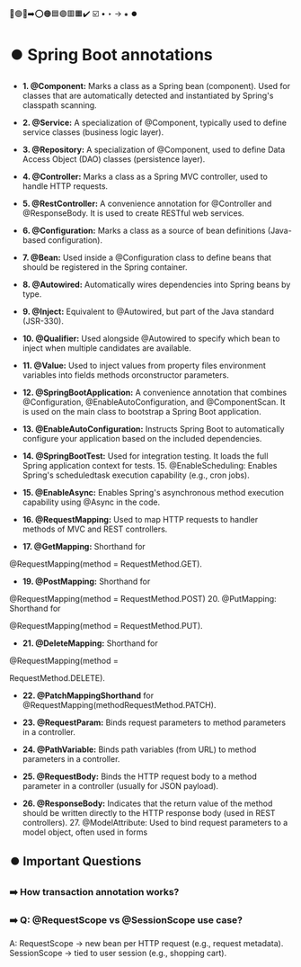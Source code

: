 🔵🟢🔴➡️⭕🟠🟦🟣🟥🟧✔️ ☑️ • ‣ → ⁕ ⏺️

# ⏺️ Spring Boot annotations

- **1. @Component:** Marks a class as a Spring bean (component). Used for classes that are automatically detected and instantiated by Spring's classpath scanning.

- **2. @Service:** A specialization of @Component, typically used to define service classes (business logic layer).

- **3. @Repository:** A specialization of @Component, used to define Data Access Object (DAO) classes (persistence layer).

- **4. @Controller:** Marks a class as a Spring MVC controller, used to handle HTTP requests.

- **5. @RestController:** A convenience annotation for @Controller and @ResponseBody. It is used to create RESTful web services.

- **6. @Configuration:** Marks a class as a source of bean definitions (Java-based configuration).

- **7. @Bean:** Used inside a @Configuration class to define beans that should be registered in the Spring container.

- **8. @Autowired:** Automatically wires dependencies into Spring beans by type.

- **9. @Inject:** Equivalent to @Autowired, but part of the Java standard (JSR-330).

- **10. @Qualifier:** Used alongside @Autowired to specify which bean to inject when multiple candidates are available.

- **11. @Value:** Used to inject values from property files environment variables into fields methods orconstructor parameters.

- **12. @SpringBootApplication:** A convenience annotation that combines @Configuration, @EnableAutoConfiguration, and @ComponentScan. It is used on the main class to bootstrap a Spring Boot application.

- **13. @EnableAutoConfiguration:** Instructs Spring Boot to automatically configure your application based on the included dependencies.

- **14. @SpringBootTest:** Used for integration testing. It loads the full Spring application context for tests. 15. @EnableScheduling: Enables Spring's scheduledtask execution capability (e.g., cron jobs).

- **15. @EnableAsync:** Enables Spring's asynchronous method execution capability using @Async in the code.

- **16. @RequestMapping:** Used to map HTTP requests to handler methods of MVC and REST controllers.

- **17. @GetMapping:** Shorthand for

@RequestMapping(method = RequestMethod.GET).

- **19. @PostMapping:** Shorthand for

@RequestMapping(method = RequestMethod.POST) 20. @PutMapping: Shorthand for

@RequestMapping(method = RequestMethod.PUT).

- **21. @DeleteMapping:** Shorthand for

@RequestMapping(method =

RequestMethod.DELETE).

- **22. @PatchMappingShorthand** for @RequestMapping(methodRequestMethod.PATCH).

- **23. @RequestParam:** Binds request parameters to method parameters in a controller.

- **24. @PathVariable:** Binds path variables (from URL) to method parameters in a controller.

- **25. @RequestBody:** Binds the HTTP request body to a method parameter in a controller (usually for JSON payload).

- **26. @ResponseBody:** Indicates that the return value of the method should be written directly to the HTTP response body (used in REST controllers). 27. @ModelAttribute: Used to bind request parameters to a model object, often used in forms

## ⏺️ Important Questions

### ➡️ How transaction annotation works?

### ➡️ Q: @RequestScope vs @SessionScope use case?

A: RequestScope → new bean per HTTP request (e.g., request metadata). SessionScope → tied to user session (e.g., shopping cart).
